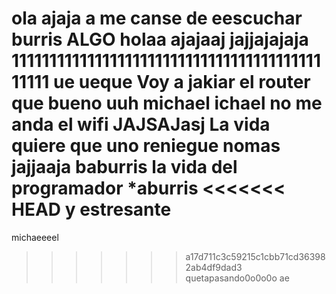 
ola
ajaja
a me canse de eescuchar
burris
ALGO
holaa
ajajaaj
jajjajajaja
1111111111111111111111111111111111111111111111
ue
ueque
Voy a jakiar el router
que
bueno
uuh
michael
ichael
no me anda el wifi
JAJSAJasj
La vida quiere que uno reniegue nomas
jajjaaja
baburris la vida del programador
*aburris
<<<<<<< HEAD
y estresante
=======
michaeeeel
>>>>>>> a17d711c3c59215c1cbb71cd363982ab4df9dad3
quetapasando0o0o0o
ae
